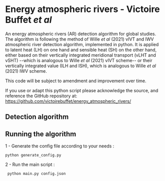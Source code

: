 # Energy atmospheric rivers - Victoire Buffet *et al*
An energy atmospheric rivers (AR) detection algorithm for global studies. The algorithm is following the method of Wille *et al* (2021) vIVT and IWV atmospheric river detection algorithm, implemented in python. It is applied to latent heat (LH) on one hand and sensible heat (SH) on the other hand, either based on their vertically integrated meridional transport (vLHT and vSHT) --which is analogous to Wille *et al* (2021) vIVT scheme-- or their vertically integrated value (ILH and ISH), which is analogous to Wille *et al* (2021) IWV scheme. 

This code will be subject to amendment and improvement over time.

If you use or adapt this python script please acknowledge the source, and reference the GitHub repository at:
https://github.com/victoirebuffet/energy_atmospheric_rivers/

## Detection algorithm

## Running the algorithm

1 - Generate the config file according to your needs :
```
python generate_config.py
```
2 - Run the main script :
```
 python main.py config.json
```
